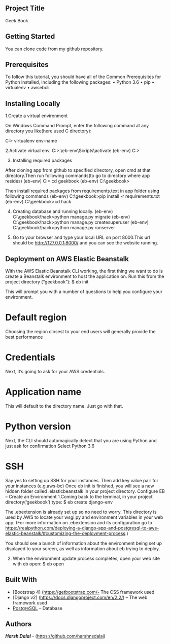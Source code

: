 ## Project Title
Geek Book
## Getting Started
You can clone code from my github repository.
## Prerequisites
To follow this tutorial, you should have all of the Common Prerequisites for Python installed, including the following packages:
•	Python 3.6
•	pip
•	virtualenv
•	awsebcli

## Installing Locally
1.Create a virtual environment

On Windows Command Prompt, enter the following command at any directory you like(here used C directory):	

C:\> virtualenv env-name

2.Activate virtual env.
	C:\>.\eb-env\Scripts\activate
	(eb-env) C:\>	

3. Installing required packages

After cloning app from github to specified directory, open cmd at that directory.Then run following commands(to go to directory where app resides)
	(eb-env) C:\> cd geekbook
	(eb-env) C:\geekbook> 

Then install required packages from requirements.text in app folder using following commands
	(eb-env) C:\geekbook>pip install -r requirements.txt
(eb-env) C:\geekbook>cd hack	

4. Creating database and running locally.
	(eb-env) C:\geekbook\hack>python manage.py migrate
	(eb-env) C:\geekbook\hack>python manage.py createsuperuser
	(eb-env) C:\geekbook\hack>python manage.py runserver

5. Go to your browser and type your local URL on port 8000.This url should be
	http://127.0.0.1:8000/
			and you can see the website running.

## Deployment on AWS Elastic Beanstalk

With the AWS Elastic Beanstalk CLI working, the first thing we want to do is create a Beanstalk environment to host the
application on. Run this from the project directory (“geekbook”):
	$ eb init

This will prompt you with a number of questions to help you configure your environment.

# Default region

Choosing the region closest to your end users will generally provide the best performance
# Credentials

Next, it’s going to ask for your AWS credentials.
# Application name

This will default to the directory name. Just go with that.
# Python version

Next, the CLI should automagically detect that you are using Python and just ask for confirmation
Select Python 3.6

# SSH
Say yes to setting up SSH for your instances. Then add key value pair for your instances (e.g.aws-bc)
Once eb init is finished, you will see a new hidden folder called .elasticbeanstalk in your project directory.
Configure EB – Create an Environment
1.Coming back to the terminal, in your project directory(‘geekbook’) type:
	$ eb create django-env

The .ebextension is already set up so no need to worry. This directory is used by AWS to locate your wsgi.py and environment variables in your web app.    (For more information on .ebextension and its configuration go to https://realpython.com/deploying-a-django-app-and-postgresql-to-aws-elastic-beanstalk/#customizing-the-deployment-process.)

You should see a bunch of information about the environment being set up displayed to your screen, as well as information about eb trying to deploy. 

2. When the environment update process completes, open your web site with eb open:
	$ eb open

## Built With

* [Bootstrap 4] (https://getbootstrap.com/- The CSS framework used
* [Django v2] (https://docs.djangoproject.com/en/2.2/)
– The web framework used
* [PostgreSQL]( https://www.postgresql.org/) – Database

## Authors

***Harsh Dalai*** - (https://github.com/harshnsdalai)


